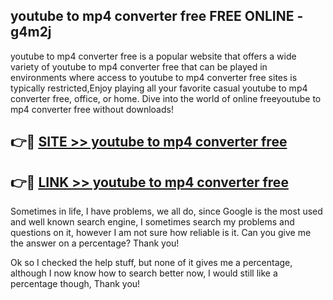 ## youtube to mp4 converter free FREE ONLINE - g4m2j

youtube to mp4 converter free is a popular website that offers a wide variety of youtube to mp4 converter free that can be played in environments where access to youtube to mp4 converter free sites is typically restricted,Enjoy playing all your favorite casual youtube to mp4 converter free, office, or home. Dive into the world of online freeyoutube to mp4 converter free without downloads!

## 👉🔴 [SITE >> youtube to mp4 converter free](http://news.freeplayer.one?title=youtube_to_mp4_converter_free&ref=FRRE)

## 👉🔴 [LINK >> youtube to mp4 converter free](http://news.freeplayer.one?title=youtube_to_mp4_converter_free&ref=FREE)

Sometimes in life, I have problems, we all do, since Google is the most used and well known search engine, I sometimes search my problems and questions on it, however I am not sure how reliable is it. Can you give me the answer on a percentage? Thank you!

Ok so I checked the help stuff, but none of it gives me a percentage, although I now know how to search better now, I would still like a percentage though, Thank you!